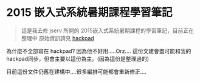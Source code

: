 2015 嵌入式系統暑期課程學習筆記
==========
> 這是我去修 jserv 所開的 2015嵌入式系統暑期課程的學習筆記，目前正在整理中
> 原始資訊請見 [hackpad](https://embedded2015.hackpad.com/2015--OsxFmQOf0cd)

為什麼不全部寫在 hackpad? 因為他不好用.....Orz....
這份文建會盡可能和我的hackpad同步，但會主要以這份為主。(因為這份是整理過的)

目前這份文件仍舊在建構中....很多編排可能都會重新修正....
